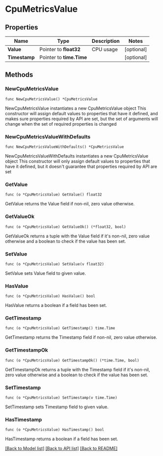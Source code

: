 # CpuMetricsValue

## Properties

Name | Type | Description | Notes
------------ | ------------- | ------------- | -------------
**Value** | Pointer to **float32** | CPU usage | [optional] 
**Timestamp** | Pointer to **time.Time** |  | [optional] 

## Methods

### NewCpuMetricsValue

`func NewCpuMetricsValue() *CpuMetricsValue`

NewCpuMetricsValue instantiates a new CpuMetricsValue object
This constructor will assign default values to properties that have it defined,
and makes sure properties required by API are set, but the set of arguments
will change when the set of required properties is changed

### NewCpuMetricsValueWithDefaults

`func NewCpuMetricsValueWithDefaults() *CpuMetricsValue`

NewCpuMetricsValueWithDefaults instantiates a new CpuMetricsValue object
This constructor will only assign default values to properties that have it defined,
but it doesn't guarantee that properties required by API are set

### GetValue

`func (o *CpuMetricsValue) GetValue() float32`

GetValue returns the Value field if non-nil, zero value otherwise.

### GetValueOk

`func (o *CpuMetricsValue) GetValueOk() (*float32, bool)`

GetValueOk returns a tuple with the Value field if it's non-nil, zero value otherwise
and a boolean to check if the value has been set.

### SetValue

`func (o *CpuMetricsValue) SetValue(v float32)`

SetValue sets Value field to given value.

### HasValue

`func (o *CpuMetricsValue) HasValue() bool`

HasValue returns a boolean if a field has been set.

### GetTimestamp

`func (o *CpuMetricsValue) GetTimestamp() time.Time`

GetTimestamp returns the Timestamp field if non-nil, zero value otherwise.

### GetTimestampOk

`func (o *CpuMetricsValue) GetTimestampOk() (*time.Time, bool)`

GetTimestampOk returns a tuple with the Timestamp field if it's non-nil, zero value otherwise
and a boolean to check if the value has been set.

### SetTimestamp

`func (o *CpuMetricsValue) SetTimestamp(v time.Time)`

SetTimestamp sets Timestamp field to given value.

### HasTimestamp

`func (o *CpuMetricsValue) HasTimestamp() bool`

HasTimestamp returns a boolean if a field has been set.


[[Back to Model list]](../README.md#documentation-for-models) [[Back to API list]](../README.md#documentation-for-api-endpoints) [[Back to README]](../README.md)



